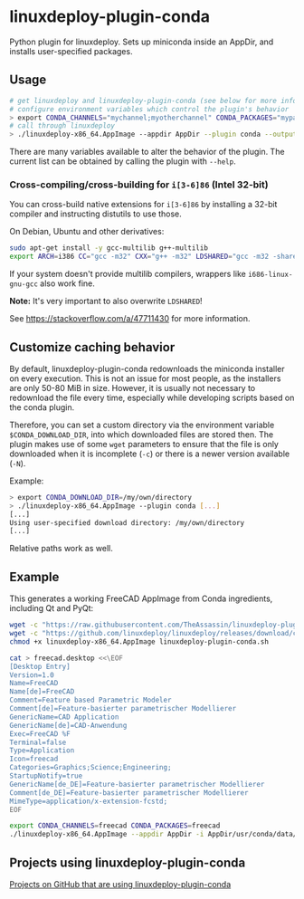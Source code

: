 # linuxdeploy-plugin-conda

Python plugin for linuxdeploy. Sets up miniconda inside an AppDir, and installs user-specified packages.


## Usage

```bash
# get linuxdeploy and linuxdeploy-plugin-conda (see below for more information)
# configure environment variables which control the plugin's behavior
> export CONDA_CHANNELS="mychannel;myotherchannel" CONDA_PACKAGES="mypackage;myotherpackage"
# call through linuxdeploy
> ./linuxdeploy-x86_64.AppImage --appdir AppDir --plugin conda --output appimage --icon mypackage.png --desktop-file mypackage.desktop
```

There are many variables available to alter the behavior of the plugin. The current list can be obtained by calling the plugin with `--help`.


### Cross-compiling/cross-building for `i[3-6]86` (Intel 32-bit)

You can cross-build native extensions for `i[3-6]86` by installing a 32-bit compiler and instructing distutils to use those.

On Debian, Ubuntu and other derivatives:

```sh
sudo apt-get install -y gcc-multilib g++-multilib
export ARCH=i386 CC="gcc -m32" CXX="g++ -m32" LDSHARED="gcc -m32 -shared -pthread"
```

If your system doesn't provide multilib compilers, wrappers like `i686-linux-gnu-gcc` also work fine.

**Note:** It's very important to also overwrite `LDSHARED`!

See https://stackoverflow.com/a/47711430 for more information.


## Customize caching behavior

By default, linuxdeploy-plugin-conda redownloads the miniconda installer on every execution. This is not an issue for most people, as the installers are only 50-80 MiB in size. However, it is usually not necessary to redownload the file every time, especially while developing scripts based on the conda plugin.

Therefore, you can set a custom directory via the environment variable `$CONDA_DOWNLOAD_DIR`, into which downloaded files are stored then. The plugin makes use of some `wget` parameters to ensure that the file is only downloaded when it is incomplete (`-c`) or there is a newer version available (`-N`).

Example:

```bash
> export CONDA_DOWNLOAD_DIR=/my/own/directory
> ./linuxdeploy-x86_64.AppImage --plugin conda [...]
[...]
Using user-specified download directory: /my/own/directory
[...]
```

Relative paths work as well.



## Example

This generates a working FreeCAD AppImage from Conda ingredients, including Qt and PyQt:

```bash
wget -c "https://raw.githubusercontent.com/TheAssassin/linuxdeploy-plugin-conda/master/linuxdeploy-plugin-conda.sh"
wget -c "https://github.com/linuxdeploy/linuxdeploy/releases/download/continuous/linuxdeploy-x86_64.AppImage"
chmod +x linuxdeploy-x86_64.AppImage linuxdeploy-plugin-conda.sh

cat > freecad.desktop <<\EOF
[Desktop Entry]
Version=1.0
Name=FreeCAD
Name[de]=FreeCAD
Comment=Feature based Parametric Modeler
Comment[de]=Feature-basierter parametrischer Modellierer
GenericName=CAD Application
GenericName[de]=CAD-Anwendung
Exec=FreeCAD %F
Terminal=false
Type=Application
Icon=freecad
Categories=Graphics;Science;Engineering;
StartupNotify=true
GenericName[de_DE]=Feature-basierter parametrischer Modellierer
Comment[de_DE]=Feature-basierter parametrischer Modellierer
MimeType=application/x-extension-fcstd;
EOF

export CONDA_CHANNELS=freecad CONDA_PACKAGES=freecad
./linuxdeploy-x86_64.AppImage --appdir AppDir -i AppDir/usr/conda/data/Mod/Start/StartPage/freecad.png -d freecad.desktop --plugin conda --output appimage
```

## Projects using linuxdeploy-plugin-conda

[Projects on GitHub that are using linuxdeploy-plugin-conda](https://github.com/search?l=Shell&q=linuxdeploy-plugin-conda&type=Code)

